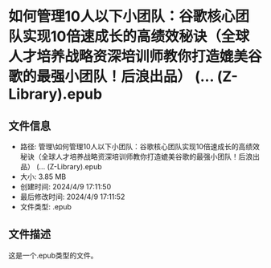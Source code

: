 ﻿# 如何管理10人以下小团队：谷歌核心团队实现10倍速成长的高绩效秘诀（全球人才培养战略资深培训师教你打造媲美谷歌的最强小团队！后浪出品） (... (Z-Library).epub

## 文件信息
- 路径: 管理\如何管理10人以下小团队：谷歌核心团队实现10倍速成长的高绩效秘诀（全球人才培养战略资深培训师教你打造媲美谷歌的最强小团队！后浪出品） (... (Z-Library).epub
- 大小: 3.85 MB
- 创建时间: 2024/4/9 17:11:50
- 最后修改时间: 2024/4/9 17:11:52
- 文件类型: .epub

## 文件描述
这是一个.epub类型的文件。

